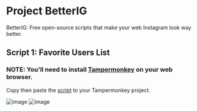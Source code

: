 # Project BetterIG
BetterIG: Free open-source scripts that make your web Instagram look way better.

## Script 1: Favorite Users List
### NOTE: You'll need to install [Tampermonkey](https://www.tampermonkey.net/) on your web browser.

Copy then paste the [script](https://gist.github.com/iblindkiller/ecb64e7a5cba6164be5e9171ada975b3) to your Tampermonkey project.

![image](https://github.com/iblindkiller/BetterIG/assets/155166890/98d44a81-100c-4e27-a7fb-16c706f86eaa)
![image](https://github.com/iblindkiller/BetterIG/assets/155166890/d709c6d3-42c8-4723-a2ea-8e09f65b4415)
